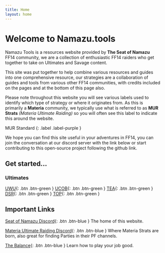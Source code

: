 ```yaml
---
title: Home
layout: home
---
```


# Welcome to Namazu.tools

Namazu Tools is a resources website provided by **The Seat of Namazu** FF14 community, we are a collection of enthusiastic FF14 raiders who get together to take on Ultimates and Savage content. 

This site was put together to help combine various resources and guides into one comprehensive resource, our strategies are a collaboration of guides and tools from various other FF14 communities, with credits included on the pages and at the bottom of this page also.

Please note throughout this website you will see various labels used to identify which type of strategy or where it originates from. As this is primarily a **Materia** community, we typically use what is referred to as **MUR Strats** *(Materia Ultimate Raiding)* so you will often see this label to indicate this around the website.

MUR Standard
{: .label .label-purple }

We hope you can find this site useful in your adventures in FF14, you can join the conversation at our discord server with the link below or start contributing to this open-source project following the github link.

## Get started...

### Ultimates
[UWU](/uwu){: .btn .btn-green }
[UCOB](/ucob){: .btn .btn-green }
[TEA](/tea){: .btn .btn-green }
[DSR](/dsr){: .btn .btn-green }
[TOP](/top){: .btn .btn-green }

## Important Links

[Seat of Namazu Discord](https://discord.gg/Cv5zgPRbby){: .btn .btn-blue }
The home of this website.

[Materia Ultimate Raiding Discord](https://discord.gg/ArZz3b8PZV){: .btn .btn-blue }
Where Materia Strats are born, also great for finding Parties in their PF channels.

[The Balance](https://discord.gg/thebalanceffxiv){: .btn .btn-blue }
Learn how to play your job good.